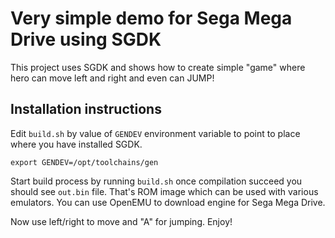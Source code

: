 # Very simple demo for Sega Mega Drive using SGDK

This project uses SGDK and shows how to create simple "game" where hero can move left and right and even can JUMP!

## Installation instructions

Edit `build.sh` by value of `GENDEV` environment variable to point to place where you have installed SGDK.

```
export GENDEV=/opt/toolchains/gen
```

Start build process by running `build.sh` once compilation succeed you should see `out.bin` file.
That's ROM image which can be used with various emulators. You can use OpenEMU to download engine for Sega Mega Drive.  

Now use left/right to move and "A" for jumping. Enjoy!

